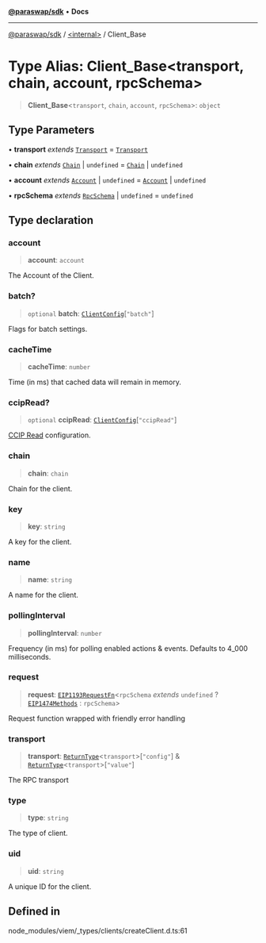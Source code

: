 [**@paraswap/sdk**](../../README.md) • **Docs**

***

[@paraswap/sdk](../../globals.md) / [\<internal\>](../README.md) / Client\_Base

# Type Alias: Client\_Base\<transport, chain, account, rpcSchema\>

> **Client\_Base**\<`transport`, `chain`, `account`, `rpcSchema`\>: `object`

## Type Parameters

• **transport** *extends* [`Transport`](Transport.md) = [`Transport`](Transport.md)

• **chain** *extends* [`Chain`](Chain.md) \| `undefined` = [`Chain`](Chain.md) \| `undefined`

• **account** *extends* [`Account`](Account.md) \| `undefined` = [`Account`](Account.md) \| `undefined`

• **rpcSchema** *extends* [`RpcSchema`](RpcSchema.md) \| `undefined` = `undefined`

## Type declaration

### account

> **account**: `account`

The Account of the Client.

### batch?

> `optional` **batch**: [`ClientConfig`](ClientConfig.md)\[`"batch"`\]

Flags for batch settings.

### cacheTime

> **cacheTime**: `number`

Time (in ms) that cached data will remain in memory.

### ccipRead?

> `optional` **ccipRead**: [`ClientConfig`](ClientConfig.md)\[`"ccipRead"`\]

[CCIP Read](https://eips.ethereum.org/EIPS/eip-3668) configuration.

### chain

> **chain**: `chain`

Chain for the client.

### key

> **key**: `string`

A key for the client.

### name

> **name**: `string`

A name for the client.

### pollingInterval

> **pollingInterval**: `number`

Frequency (in ms) for polling enabled actions & events. Defaults to 4_000 milliseconds.

### request

> **request**: [`EIP1193RequestFn`](EIP1193RequestFn.md)\<`rpcSchema` *extends* `undefined` ? [`EIP1474Methods`](EIP1474Methods.md) : `rpcSchema`\>

Request function wrapped with friendly error handling

### transport

> **transport**: [`ReturnType`](ReturnType.md)\<`transport`\>\[`"config"`\] & [`ReturnType`](ReturnType.md)\<`transport`\>\[`"value"`\]

The RPC transport

### type

> **type**: `string`

The type of client.

### uid

> **uid**: `string`

A unique ID for the client.

## Defined in

node\_modules/viem/\_types/clients/createClient.d.ts:61
